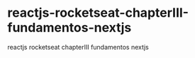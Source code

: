# reactjs-rocketseat-chapterIII-fundamentos-nextjs
reactjs rocketseat chapterIII fundamentos nextjs
